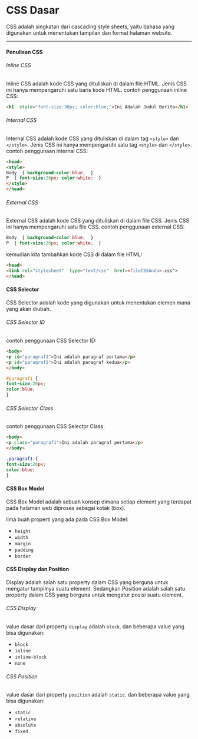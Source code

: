 # CSS Dasar

CSS adalah singkatan dari cascading style sheets, yaitu bahasa yang digunakan untuk menentukan tampilan dan format halaman website.

---

#### Penulisan CSS

###### Inline CSS
Inline CSS adalah kode CSS yang dituliskan di dalam file HTML. Jenis CSS ini hanya mempengaruhi satu baris kode HTML. contoh penggunaan inline CSS:

```html
<h1  style="font-size:30px; color:blue;">Ini Adalah Judul Berita</h1>
```

###### Internal CSS
Internal CSS adalah kode CSS yang dituliskan di dalam tag `<style>` dan `</style>`. Jenis CSS ini hanya mempengaruhi satu tag `<style>` dan `</style>`. contoh penggunaan internal CSS:

```html
<head>
<style>
Body  { background-color:blue;  }
P  { font-size:20px; color:white;  }
</style>
</head>
```

###### External CSS
External CSS adalah kode CSS yang dituliskan di dalam file CSS. Jenis CSS ini hanya mempengaruhi satu file CSS. contoh penggunaan external CSS:

```css
Body  { background-color:blue;  }
P  { font-size:20px; color:white;  }
```

kemudian kita tambahkan kode CSS di dalam file HTML:

```html
<head>
<link rel="stylesheet"  type="text/css"  href=<fileCSSAnda>.css">
</head>
```

#### CSS Selector
CSS Selector adalah kode yang digunakan untuk menentukan elemen mana yang akan diubah. 

###### CSS Selector ID
contoh penggunaan CSS Selector ID:

```html
<body>
<p id="paragraf1">Ini adalah paragraf pertama</p>
<p id="paragraf2">Ini adalah paragraf kedua</p>
</body>
```

```css
#paragraf1 {
font-size:20px;
color:blue;
}
```

###### CSS Selector Class
contoh penggunaan CSS Selector Class:

```html
<body>
<p class="paragraf1">Ini adalah paragraf pertama</p>
</body>
```

```css
.paragraf1 {
font-size:20px;
color:blue;
}
```

#### CSS Box Model
CSS Box Model adalah sebuah konsep dimana setiap element yang terdapat pada halaman web diproses sebagai kotak (box).

lima buah properti yang ada pada CSS Box Model:
- `height` 
- `width`
- `margin`
- `padding`
- `border` 

#### CSS Display dan Position
Display adalah salah satu property dalam CSS yang berguna untuk mengatur tampilnya suatu element. Sedangkan Position adalah salah satu property dalam CSS yang berguna untuk mengatur posisi suatu element.

###### CSS Display
value dasar dari property `display` adalah `block`. dan beberapa value yang bisa digunakan:
- `block`
- `inline`
- `inline-block`
- `none`

###### CSS Position
value dasar dari property `position` adalah `static`. dan beberapa value yang bisa digunakan:
- `static`
- `relative`
- `absolute`
- `fixed`